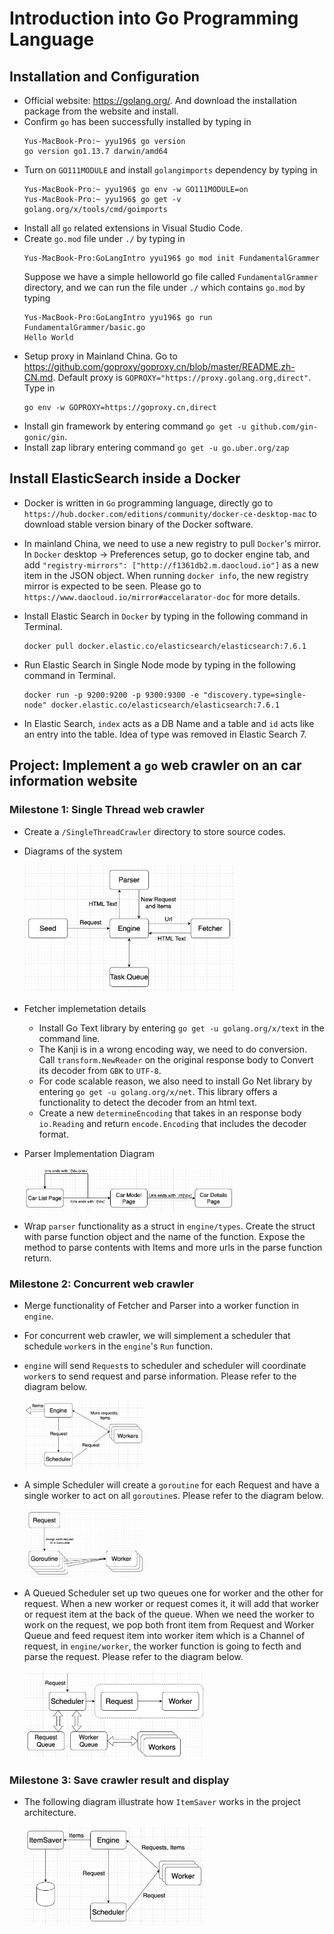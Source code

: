 # Introduction into Go Programming Language

## Installation and Configuration

  * Official website: https://golang.org/. And download the installation package from the website and install.
  * Confirm `go` has been successfully installed by typing in
    ```
    Yus-MacBook-Pro:~ yyu196$ go version
    go version go1.13.7 darwin/amd64
    ```
  * Turn on `GO111MODULE` and install `golangimports` dependency by typing in
    ```
    Yus-MacBook-Pro:~ yyu196$ go env -w GO111MODULE=on
    Yus-MacBook-Pro:~ yyu196$ go get -v golang.org/x/tools/cmd/goimports
    ```
  * Install all `go` related extensions in Visual Studio Code.
  * Create `go.mod` file under `./` by typing in
    ```
    Yus-MacBook-Pro:GoLangIntro yyu196$ go mod init FundamentalGrammer
    ```
    Suppose we have a simple helloworld go file called `FundamentalGrammer` directory, and we can run the file under `./` which contains `go.mod` by typing
    ```
    Yus-MacBook-Pro:GoLangIntro yyu196$ go run FundamentalGrammer/basic.go 
    Hello World
    ```
  * Setup proxy in Mainland China. Go to https://github.com/goproxy/goproxy.cn/blob/master/README.zh-CN.md. Default proxy is `GOPROXY="https://proxy.golang.org,direct"`. Type in 
    ```
    go env -w GOPROXY=https://goproxy.cn,direct
    ```
  * Install gin framework by entering command `go get -u github.com/gin-gonic/gin`.
  * Install zap library entering command `go get -u go.uber.org/zap`

## Install ElasticSearch inside a Docker
  * Docker is written in `Go` programming language, directly go to `https://hub.docker.com/editions/community/docker-ce-desktop-mac` to download stable version binary of the Docker software.
  * In mainland China, we need to use a new registry to pull `Docker`'s mirror. In `Docker` desktop -> Preferences setup, go to docker engine tab, and add `"registry-mirrors": ["http://f1361db2.m.daocloud.io"]` as a new item in the JSON object. When running `docker info`, the new registry mirror is expected to be seen. Please go to `https://www.daocloud.io/mirror#accelarator-doc` for more details.
  * Install Elastic Search in `Docker` by typing in the following command in Terminal.

    ```
    docker pull docker.elastic.co/elasticsearch/elasticsearch:7.6.1
    ``` 

  * Run Elastic Search in Single Node mode by typing in the following command in Terminal.
  
    ```
    docker run -p 9200:9200 -p 9300:9300 -e "discovery.type=single-node" docker.elastic.co/elasticsearch/elasticsearch:7.6.1
    ```

  * In Elastic Search, `index` acts as a DB Name and a table and `id` acts like an entry into the table. Idea of type was removed in Elastic Search 7.

## Project: Implement a `go` web crawler on an car information website
### Milestone 1: Single Thread web crawler
  * Create a `/SingleThreadCrawler` directory to store source codes.
  
  * Diagrams of the system

    <img src="./Images/OverviewDiagram.png" height=70% width=70%>

  * Fetcher implemetation details
    * Install Go Text library by entering `go get -u golang.org/x/text` in the command line.
    * The Kanji is in a wrong encoding way, we need to do conversion. Call `transform.NewReader` on the original response body to Convert its decoder from `GBK` to `UTF-8`.
    * For code scalable reason, we also need to install Go Net library by entering `go get -u golang.org/x/net`. This library offers a functionality to detect the decoder from an html text.
    * Create a new `determineEncoding` that takes in an response body `io.Reading` and return `encode.Encoding` that includes the decoder format.
  * Parser Implementation Diagram
  
    <img src="./Images/ParserLogic.png" height=70% width=70%>

  * Wrap `parser` functionality as a struct in `engine/types`. Create the struct with parse function object and the name of the function. Expose the method to parse contents with Items and more urls in the parse function return.

### Milestone 2: Concurrent web crawler
  * Merge functionality of Fetcher and Parser into a worker function in `engine`. 
  * For concurrent web crawler, we will simplement a scheduler that schedule `worker`s in the `engine`'s `Run` function.
  * `engine` will send `Request`s to scheduler and scheduler will coordinate `worker`s to send request and parse information. Please refer to the diagram below.

    <img src="./Images/ConcurrentCrawlerArchitecture.png" height=40% width=40%>

  * A simple Scheduler will create a `goroutine` for each Request and have a single worker to act on all `goroutine`s. Please refer to the diagram below.

    <img src="./Images/SimpleScheduler.png" height=40% width=40%>

  * A Queued Scheduler set up two queues one for worker and the other for request. When a new worker or request comes it, it will add that worker or request item at the back of the queue. When we need the worker to work on the request, we pop both front item from Request and Worker Queue and feed request item into worker item which is a Channel of request, in `engine/worker`, the worker function is going to fecth and parse the request. Please refer to the diagram below. 
  
    <img src="./Images/QueuedScheduler.png" height=60% width=60%>

### Milestone 3: Save crawler result and display
  * The following diagram illustrate how `ItemSaver` works in the project architecture.

    <img src="./Images/ItemSaverArchitecture.png" height=60% width=60%>